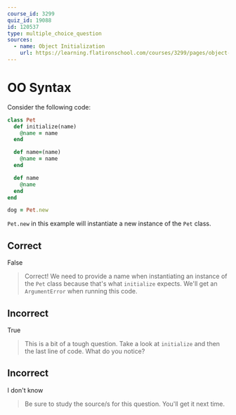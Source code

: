 ```yaml
---
course_id: 3299
quiz_id: 19088
id: 120537
type: multiple_choice_question
sources:
  - name: Object Initialization
    url: https://learning.flatironschool.com/courses/3299/pages/object-initialization
---
```


# OO Syntax

Consider the following code:

```rb
class Pet
  def initialize(name)
    @name = name
  end

  def name=(name)
    @name = name
  end

  def name
    @name
  end
end

dog = Pet.new
```

`Pet.new` in this example will instantiate a new instance of the `Pet` class.

## Correct

False

> Correct! We need to provide a name when instantiating an instance of the `Pet`
> class because that's what `initialize` expects. We'll get an `ArgumentError`
> when running this code.

## Incorrect

True

> This is a bit of a tough question. Take a look at `initialize` and then the
> last line of code. What do you notice?

## Incorrect

I don't know

> Be sure to study the source/s for this question. You'll get it next time.
